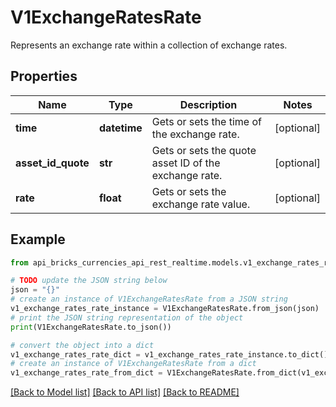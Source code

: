 # V1ExchangeRatesRate

Represents an exchange rate within a collection of exchange rates.

## Properties

Name | Type | Description | Notes
------------ | ------------- | ------------- | -------------
**time** | **datetime** | Gets or sets the time of the exchange rate. | [optional] 
**asset_id_quote** | **str** | Gets or sets the quote asset ID of the exchange rate. | [optional] 
**rate** | **float** | Gets or sets the exchange rate value. | [optional] 

## Example

```python
from api_bricks_currencies_api_rest_realtime.models.v1_exchange_rates_rate import V1ExchangeRatesRate

# TODO update the JSON string below
json = "{}"
# create an instance of V1ExchangeRatesRate from a JSON string
v1_exchange_rates_rate_instance = V1ExchangeRatesRate.from_json(json)
# print the JSON string representation of the object
print(V1ExchangeRatesRate.to_json())

# convert the object into a dict
v1_exchange_rates_rate_dict = v1_exchange_rates_rate_instance.to_dict()
# create an instance of V1ExchangeRatesRate from a dict
v1_exchange_rates_rate_from_dict = V1ExchangeRatesRate.from_dict(v1_exchange_rates_rate_dict)
```
[[Back to Model list]](../README.md#documentation-for-models) [[Back to API list]](../README.md#documentation-for-api-endpoints) [[Back to README]](../README.md)


